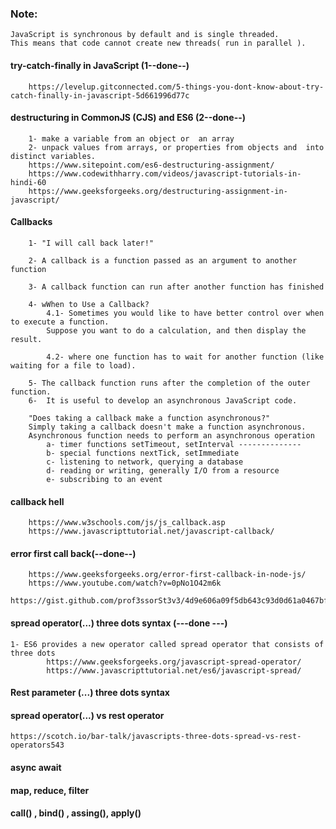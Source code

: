### Note: 
	JavaScript is synchronous by default and is single threaded. 
	This means that code cannot create new threads( run in parallel ).

####  try-catch-finally in JavaScript (1--done--)
		https://levelup.gitconnected.com/5-things-you-dont-know-about-try-catch-finally-in-javascript-5d661996d77c

#### destructuring in CommonJS (CJS) and ES6 (2--done--)
		1- make a variable from an object or  an array
		2- unpack values from arrays, or properties from objects and  into distinct variables.
		https://www.sitepoint.com/es6-destructuring-assignment/	
		https://www.codewithharry.com/videos/javascript-tutorials-in-hindi-60
		https://www.geeksforgeeks.org/destructuring-assignment-in-javascript/

#### Callbacks

		1- "I will call back later!"

		2- A callback is a function passed as an argument to another function

		3- A callback function can run after another function has finished

		4- wWhen to Use a Callback?
			4.1- Sometimes you would like to have better control over when to execute a function.
			Suppose you want to do a calculation, and then display the result.

			4.2- where one function has to wait for another function (like waiting for a file to load).

		5- The callback function runs after the completion of the outer function.
		6- 	It is useful to develop an asynchronous JavaScript code.

		"Does taking a callback make a function asynchronous?"
		Simply taking a callback doesn't make a function asynchronous.
		Asynchronous function needs to perform an asynchronous operation
			a- timer functions setTimeout, setInterval --------------
			b- special functions nextTick, setImmediate
			c- listening to network, querying a database
			d- reading or writing, generally I/O from a resource
			e- subscribing to an event

#### callback hell

		https://www.w3schools.com/js/js_callback.asp
		https://www.javascripttutorial.net/javascript-callback/

#### error first call back(--done--)
		https://www.geeksforgeeks.org/error-first-callback-in-node-js/
		https://www.youtube.com/watch?v=0pNo1O42m6k
		https://gist.github.com/prof3ssorSt3v3/4d9e606a09f5db643c93d0d61a0467bf

#### spread operator(...) three dots syntax (---done ---)
	1- ES6 provides a new operator called spread operator that consists of three dots
			https://www.geeksforgeeks.org/javascript-spread-operator/
			https://www.javascripttutorial.net/es6/javascript-spread/

#### Rest parameter (...) three dots syntax

#### spread operator(...) vs rest operator
	https://scotch.io/bar-talk/javascripts-three-dots-spread-vs-rest-operators543

#### async await

#### map, reduce, filter

#### call() , bind() , assing(), apply()